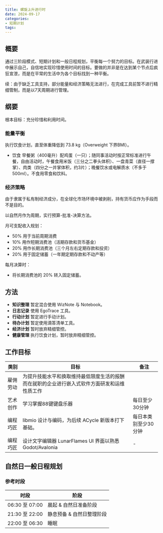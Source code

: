 ```yaml
---
title: 螺旋上升进行时
date: 2024-09-17
categories:
- 短期计划
tags:
---
```


## 概要

通过三阶段模式、短期计划和一般日程规划，平衡每一个努力的目标。在武装行进中展示自己，自信地实现珍惜使用时间的目标。要做的并非是在达到某个节点后疯狂宣泄，而是在平常的生活中为各个目标找到一种平衡。

续：由于缺乏工具支持，部分能量和经济策略无法进行，在完成工具前暂不进行精细管制，而是以7天周期进行管理。

## 纲要

根本目标：充分珍惜和利用时间。

### 能量平衡

执行饮食计划，直至体重降低到 73.8 kg（Overweight 下界BMI）。

- 饮食 早餐粥（400毫升）配鸡蛋（一只）；随同事活动时按正常标准进行午餐，自由活动时，午餐食用米饭（三分之二拳头体积）、一盘青菜（直径一撑掌）、肉类（四分之一并掌体积，约3片）；晚餐饮水或电解质水（不多于 500ml）。不食用零食和饮料。

### 经济策略

由于隶属于私有制经济成分，在全球化市场环境中被剥削，持有货币应作为手段而不是目的。

以自然月作为周期，实行预算-批准-决算方法。

月可支配收入规划：

- 50% 用于当前周期消费
- 10% 用作短期消费池（活期存款和货币基金）
- 20% 用作长期消费池（三个月左右定期存款和投资）
- 20% 用于固定储蓄（一年期定期存款和不动产等）

每月决算时：

- 将长期消费池的 20% 转入固定储蓄。

## 方法

- **知识整理** 暂定混合使用 WizNote 与 Notebook。
- **日志记录** 使用 EgoTrace 工具。
- **行动计划** 暂定进行手动计划。
- **待办计划** 暂定使用滴答清单工具。
- **经济计划** 暂时放弃精细管控。
- **健康管理** 执行饮食计划，暂时放弃精细管控。

## 工作目标

| 类别 | 目标 | 备注 |
| --- | --- | --- |
| 雇佣劳动 | 为提升技能水平和换取维持最低限度生活的报酬而在就职的企业进行嵌入式软件方面研发和运维性质工作 | |
| 艺术创作 | 学习掌握88键键盘乐器 | 每日至少30分钟 |
| 编程巧匠 | libmio 设计与编码，为后续 ACycle 新版本打下基础。 | 每日本类别至少30分钟 |
| 编程巧匠 | 设计文字编辑器 LunarFlames UI 界面以熟悉 Godot/Avalonia | - |

<!-- 等待中的工作目标：

- ACycle 新版本（详见 GitHub 需求）
- Kofunie 分块文件同步工具
- 游玩《闪电战》、《家园3》和《神话时代》
- 筹备《Void Anmoalies》和《山与海的国》 -->

## 自然日一般日程规划

### 参考时段

| 时段 | 阶段 |
| --- | --- |
| 06:30 至 07:00 | 晨起 & 自然日准备阶段 |
| 21:30 至 22:00 | 静息预备 & 自然日整理阶段 |
| 22:00 至 06:30 | 睡眠 |

